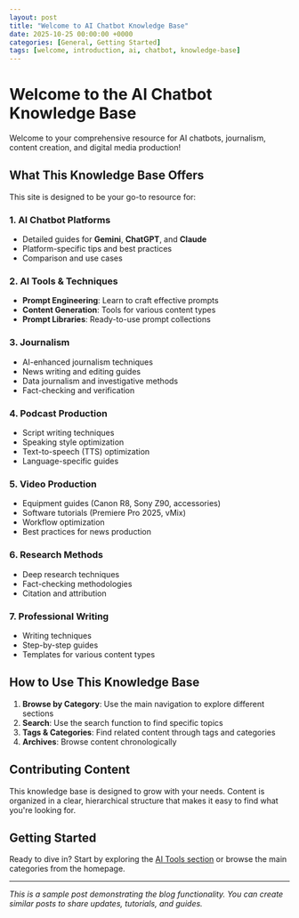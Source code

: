 ```yaml
---
layout: post
title: "Welcome to AI Chatbot Knowledge Base"
date: 2025-10-25 00:00:00 +0000
categories: [General, Getting Started]
tags: [welcome, introduction, ai, chatbot, knowledge-base]
---
```


# Welcome to the AI Chatbot Knowledge Base

Welcome to your comprehensive resource for AI chatbots, journalism, content creation, and digital media production!

## What This Knowledge Base Offers

This site is designed to be your go-to resource for:

### 1. AI Chatbot Platforms
- Detailed guides for **Gemini**, **ChatGPT**, and **Claude**
- Platform-specific tips and best practices
- Comparison and use cases

### 2. AI Tools & Techniques
- **Prompt Engineering**: Learn to craft effective prompts
- **Content Generation**: Tools for various content types
- **Prompt Libraries**: Ready-to-use prompt collections

### 3. Journalism
- AI-enhanced journalism techniques
- News writing and editing guides
- Data journalism and investigative methods
- Fact-checking and verification

### 4. Podcast Production
- Script writing techniques
- Speaking style optimization
- Text-to-speech (TTS) optimization
- Language-specific guides

### 5. Video Production
- Equipment guides (Canon R8, Sony Z90, accessories)
- Software tutorials (Premiere Pro 2025, vMix)
- Workflow optimization
- Best practices for news production

### 6. Research Methods
- Deep research techniques
- Fact-checking methodologies
- Citation and attribution

### 7. Professional Writing
- Writing techniques
- Step-by-step guides
- Templates for various content types

## How to Use This Knowledge Base

1. **Browse by Category**: Use the main navigation to explore different sections
2. **Search**: Use the search function to find specific topics
3. **Tags & Categories**: Find related content through tags and categories
4. **Archives**: Browse content chronologically

## Contributing Content

This knowledge base is designed to grow with your needs. Content is organized in a clear, hierarchical structure that makes it easy to find what you're looking for.

## Getting Started

Ready to dive in? Start by exploring the [AI Tools section](/VP-KB-v3/Content/01-ai-tools/) or browse the main categories from the homepage.

---

*This is a sample post demonstrating the blog functionality. You can create similar posts to share updates, tutorials, and guides.*

